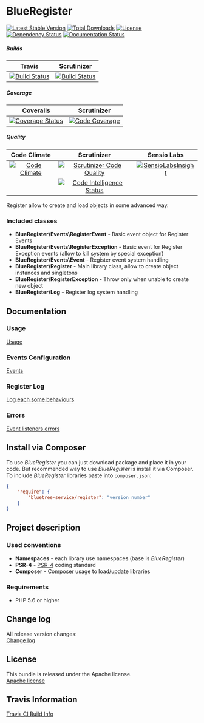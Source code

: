 # BlueRegister

[![Latest Stable Version](https://poser.pugx.org/bluetree-service/register/v/stable.svg)](https://packagist.org/packages/bluetree-service/register)
[![Total Downloads](https://poser.pugx.org/bluetree-service/register/downloads.svg)](https://packagist.org/packages/bluetree-service/register)
[![License](https://poser.pugx.org/bluetree-service/register/license.svg)](https://packagist.org/packages/bluetree-service/register)
[![Dependency Status](https://www.versioneye.com/user/projects/594527b26725bd00163ecc5a/badge.svg?style=flat-square)](https://www.versioneye.com/user/projects/594527b26725bd00163ecc5a)
[![Documentation Status](https://readthedocs.org/projects/bluetree-serviceregister/badge/?version=latest)](http://bluetree-serviceregister.readthedocs.io/en/latest/?badge=latest)

##### Builds
| Travis | Scrutinizer |
|:---:|:---:|
| [![Build Status](https://travis-ci.org/bluetree-service/register.svg)](https://travis-ci.org/bluetree-service/register) | [![Build Status](https://scrutinizer-ci.com/g/bluetree-service/register/badges/build.png?b=master)](https://scrutinizer-ci.com/g/bluetree-service/register/build-status/master) |

##### Coverage
| Coveralls | Scrutinizer |
|:---:|:---:|
| [![Coverage Status](https://coveralls.io/repos/github/bluetree-service/register/badge.svg?branch=master)](https://coveralls.io/github/bluetree-service/register?branch=master) | [![Code Coverage](https://scrutinizer-ci.com/g/bluetree-service/register/badges/coverage.png?b=master)](https://scrutinizer-ci.com/g/bluetree-service/register/?branch=master) |

##### Quality
| Code Climate | Scrutinizer | Sensio Labs |
|:---:|:---:|:---:|
| [![Code Climate](https://codeclimate.com/github/bluetree-service/register/badges/gpa.svg)](https://codeclimate.com/github/bluetree-service/register) | [![Scrutinizer Code Quality](https://scrutinizer-ci.com/g/bluetree-service/register/badges/quality-score.png?b=master)](https://scrutinizer-ci.com/g/bluetree-service/register/?branch=master) | [![SensioLabsInsight](https://insight.sensiolabs.com/projects/06b4a644-7432-444c-ae2f-1fe61bd77831/mini.png)](https://insight.sensiolabs.com/projects/06b4a644-7432-444c-ae2f-1fe61bd77831) |
|  | [![Code Intelligence Status](https://scrutinizer-ci.com/g/bluetree-service/register/badges/code-intelligence.svg?b=master)](https://scrutinizer-ci.com/code-intelligence) |  |

Register allow to create and load objects in some advanced way.

### Included classes
* **BlueRegister\Events\RegisterEvent** - Basic event object for Register Events
* **BlueRegister\Events\RegisterException** - Basic event for Register Exception events (allow to kill system by special exception)
* **BlueRegister\Events\Event** - Register event system handling
* **BlueRegister\Register** - Main library class, allow to create object instances and singletons
* **BlueRegister\RegisterException** - Throw only when unable to create new object
* **BlueRegister\Log** - Register log system handling

## Documentation

### Usage
[Usage](https://github.com/bluetree-service/event/doc/usage.md)

### Events Configuration
[Events](https://github.com/bluetree-service/event/doc/events.md)

### Register Log
[Log each some behaviours](https://github.com/bluetree-service/event/doc/register_log.md)

### Errors
[Event listeners errors](https://github.com/bluetree-service/event/doc/errors.md)

## Install via Composer
To use _BlueRegister_ you can just download package and place it in your code. But recommended
way to use _BlueRegister_ is install it via Composer. To include _BlueRegister_
libraries paste into `composer.json`:

```json
{
    "require": {
        "bluetree-service/register": "version_number"
    }
}
```

## Project description

### Used conventions

* **Namespaces** - each library use namespaces (base is _BlueRegister_)
* **PSR-4** - [PSR-4](http://www.php-fig.org/psr/psr-4/) coding standard
* **Composer** - [Composer](https://getcomposer.org/) usage to load/update libraries

### Requirements

* PHP 5.6 or higher


## Change log
All release version changes:  
[Change log](https://github.com/bluetree-service/register/doc/changelog.md "Change log")

## License
This bundle is released under the Apache license.  
[Apache license](https://github.com/bluetree-service/register/LICENSE "Apache license")

## Travis Information
[Travis CI Build Info](https://travis-ci.org/bluetree-service/register)
